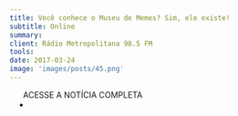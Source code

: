 ```yaml
---
title: Você conhece o Museu de Memes? Sim, ele existe!  
subtitle: Online
summary: 
client: Rádio Metropolitana 98.5 FM
tools: 
date: 2017-03-24
image: 'images/posts/45.png'
---
```




<div class="post__share"><ul class="share__list list-reset">ACESSE A NOTÍCIA COMPLETA<li class="share__item" style="margin-left: 10px"><a class="share__link share__facebook" style="background: #fa5657" href="http://metropolitanafm.uol.com.br/humor/voce-conhece-o-museu-de-memes" title="Link" rel="nofollow"><i class="fa-solid fa-link"></i></a></li></ul></div>
<!-- <div class="gallery-box"><div class="gallery"><img src="/clipping/images/example-1.jpg" loading="lazy" alt="Project"><img src="/clipping/images/example-2.jpg" loading="lazy" alt="Project"></div><em>Gallery / <a href="https://www.freepik.com/" target="_blank">Freepic</a></em></div> -->